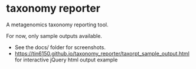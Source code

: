 # taxonomy reporter
A metagenomics taxonomy reporting tool.

For now, only sample outputs available.  
- See the docs/ folder for screenshots.
- https://tin6150.github.io/taxonomy_reporter/taxorpt_sample_output.html  for interactive jQuery html output example
